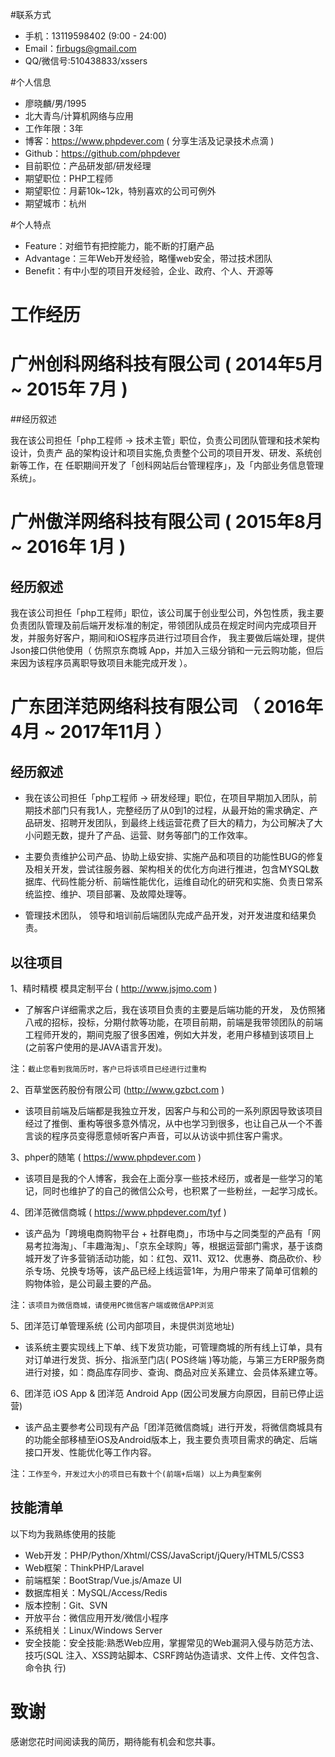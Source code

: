 #联系方式
- 手机：13119598402 (9:00 - 24:00)
- Email：firbugs@gmail.com
- QQ/微信号:510438833/xssers

#个人信息
- 廖晓麟/男/1995
- 北大青鸟/计算机网络与应用
- 工作年限：3年
- 博客：https://www.phpdever.com ( 分享生活及记录技术点滴 )
- Github：https://github.com/phpdever
- 目前职位：产品研发部/研发经理
- 期望职位：PHP工程师
- 期望职位：月薪10k~12k，特别喜欢的公司可例外
- 期望城市：杭州

#个人特点

- Feature：对细节有把控能力，能不断的打磨产品
- Advantage：三年Web开发经验，略懂web安全，带过技术团队
- Benefit：有中小型的项目开发经验，企业、政府、个人、开源等

# 工作经历

# 广州创科网络科技有限公司 ( 2014年5月 ~ 2015年 7月 )

##经历叙述

我在该公司担任「php工程师 -> 技术主管」职位，负责公司团队管理和技术架构设计，负责产 品的架构设计和项目实施,负责整个公司的项目开发、研发、系统创新等工作，在 任职期间开发了「创科网站后台管理程序」，及「内部业务信息管理系统」。

# 广州傲洋网络科技有限公司 ( 2015年8月 ~ 2016年 1月 )

## 经历叙述

我在该公司担任「php工程师」职位，该公司属于创业型公司，外包性质，我主要负责团队管理及前后端开发标准的制定，带领团队成员在规定时间内完成项目开发，并服务好客户，期间和iOS程序员进行过项目合作， 我主要做后端处理，提供Json接口供他使用（ 仿照京东商城 App，并加入三级分销和一元云购功能，但后来因为该程序员离职导致项目未能完成开发 ）。

# 广东团洋范网络科技有限公司 （ 2016年4月 ~ 2017年11月 ）

## 经历叙述

- 我在该公司担任「php工程师 -> 研发经理」职位，在项目早期加入团队，前期技术部门只有我1人，完整经历了从0到1的过程，从最开始的需求确定、产品研发、招聘开发团队，到最终上线运营花费了巨大的精力，为公司解决了大小问题无数，提升了产品、运营、财务等部门的工作效率。

- 主要负责维护公司产品、协助上级安排、实施产品和项目的功能性BUG的修复及相关开发，尝试往服务器、架构相关的优化方向进行推进，包含MYSQL数据库、代码性能分析、前端性能优化，运维自动化的研究和实施、负责日常系统监控、维护、项目部署、及故障处理等。

- 管理技术团队， 领导和培训前后端团队完成产品开发，对开发进度和结果负责。

## 以往项目

1、精时精模 模具定制平台 ( http://www.jsjmo.com )

- 了解客户详细需求之后，我在该项目负责的主要是后端功能的开发， 及仿照猪八戒的招标，投标，分期付款等功能，在项目前期，前端是我带领团队的前端工程师开发的，期间克服了很多困难，例如大并发，老用户移植到该项目上(之前客户使用的是JAVA语言开发)。

注：`截止您看到我简历时，客户已将该项目已经进行过重构`

2、百草堂医药股份有限公司 (http://www.gzbct.com ) 

- 该项目前端及后端都是我独立开发，因客户与和公司的一系列原因导致该项目经过了推倒、重构等很多意外情况，从中也学习到很多，也让自己从一个不善言谈的程序员变得愿意倾听客户声音，可以从访谈中抓住客户需求。

3、phper的随笔 ( https://www.phpdever.com )

- 该项目是我的个人博客，我会在上面分享一些技术经历，或者是一些学习的笔记，同时也维护了的自己的微信公众号，也积累了一些粉丝，一起学习成长。

4、团洋范微信商城 ( https://www.phpdever.com/tyf )

- 该产品为「跨境电商购物平台 + 社群电商」，市场中与之同类型的产品有「网易考拉海淘」、「丰趣海淘」、「京东全球购」等，根据运营部门需求，基于该商城开发了许多营销活动功能，如：红包、双11、双12、优惠券、商品砍价、秒杀专场、兑换专场等，该产品已经上线运营1年，为用户带来了简单可信赖的购物体验，是公司最主要的产品。

注：`该项目为微信商城，请使用PC微信客户端或微信APP浏览`

5、团洋范订单管理系统 (公司内部项目，未提供浏览地址)

- 该系统主要实现线上下单、线下发货功能，可管理商城的所有线上订单，具有对订单进行发货、拆分、指派至门店( POS终端 )等功能，与第三方ERP服务商进行对接，如：商品库存同步、查询、商品对应关系建立、会员体系建立等。

6、团洋范 iOS App & 团洋范 Android App (因公司发展方向原因，目前已停止运营)

- 该产品主要参考公司现有产品「团洋范微信商城」进行开发，将微信商城具有的功能全部移植至iOS及Android版本上，我主要负责项目需求的确定、后端接口开发、性能优化等工作内容。


注：`工作至今，开发过大小的项目已有数十个(前端+后端) 以上为典型案例`

## 技能清单

以下均为我熟练使用的技能

- Web开发：PHP/Python/Xhtml/CSS/JavaScript/jQuery/HTML5/CSS3
- Web框架：ThinkPHP/Laravel
- 前端框架：BootStrap/Vue.js/Amaze UI
- 数据库相关：MySQL/Access/Redis
- 版本控制：Git、SVN
- 开放平台：微信应用开发/微信小程序
- 系统相关：Linux/Windows Server
- 安全技能：安全技能:熟悉Web应用，掌握常见的Web漏洞入侵与防范方法、技巧(SQL 注入、XSS跨站脚本、CSRF跨站伪造请求、文件上传、文件包含、命令执 行)


# 致谢

感谢您花时间阅读我的简历，期待能有机会和您共事。
